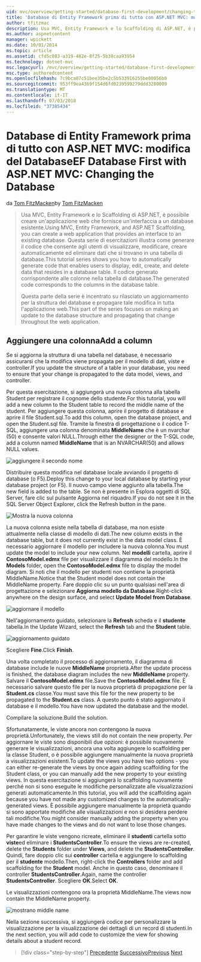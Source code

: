 ```yaml
---
uid: mvc/overview/getting-started/database-first-development/changing-the-database
title: 'Database di Entity Framework prima di tutto con ASP.NET MVC: modifica del Database | Microsoft Docs'
author: tfitzmac
description: Usa MVC, Entity Framework e lo Scaffolding di ASP.NET, è possibile creare un'applicazione web che fornisce un'interfaccia a un database esistente. Questa esercitazione seri...
ms.author: aspnetcontent
manager: wpickett
ms.date: 10/01/2014
ms.topic: article
ms.assetid: cfd5c083-a319-482e-8f25-5b38caa93954
ms.technology: dotnet-mvc
msc.legacyurl: /mvc/overview/getting-started/database-first-development/changing-the-database
msc.type: authoredcontent
ms.openlocfilehash: 7c9bca87c51bee35be2c5b533916255be80056b0
ms.sourcegitcommit: 953ff9ea4369f154d6fd0239599279ddd3280009
ms.translationtype: MT
ms.contentlocale: it-IT
ms.lasthandoff: 07/03/2018
ms.locfileid: "37385434"
---
```

<a name="ef-database-first-with-aspnet-mvc-changing-the-database"></a><span data-ttu-id="df90b-104">Database di Entity Framework prima di tutto con ASP.NET MVC: modifica del Database</span><span class="sxs-lookup"><span data-stu-id="df90b-104">EF Database First with ASP.NET MVC: Changing the Database</span></span>
====================
<span data-ttu-id="df90b-105">da [Tom FitzMacken](https://github.com/tfitzmac)</span><span class="sxs-lookup"><span data-stu-id="df90b-105">by [Tom FitzMacken](https://github.com/tfitzmac)</span></span>

> <span data-ttu-id="df90b-106">Usa MVC, Entity Framework e lo Scaffolding di ASP.NET, è possibile creare un'applicazione web che fornisce un'interfaccia a un database esistente.</span><span class="sxs-lookup"><span data-stu-id="df90b-106">Using MVC, Entity Framework, and ASP.NET Scaffolding, you can create a web application that provides an interface to an existing database.</span></span> <span data-ttu-id="df90b-107">Questa serie di esercitazioni illustra come generare il codice che consente agli utenti di visualizzare, modificare, creare automaticamente ed eliminare dati che si trovano in una tabella di database.</span><span class="sxs-lookup"><span data-stu-id="df90b-107">This tutorial series shows you how to automatically generate code that enables users to display, edit, create, and delete data that resides in a database table.</span></span> <span data-ttu-id="df90b-108">Il codice generato corrispondente alle colonne nella tabella di database.</span><span class="sxs-lookup"><span data-stu-id="df90b-108">The generated code corresponds to the columns in the database table.</span></span>
> 
> <span data-ttu-id="df90b-109">Questa parte della serie è incentrato su rilasciato un aggiornamento per la struttura del database e propagare tale modifica in tutta l'applicazione web.</span><span class="sxs-lookup"><span data-stu-id="df90b-109">This part of the series focuses on making an update to the database structure and propagating that change throughout the web application.</span></span>


## <a name="add-a-column"></a><span data-ttu-id="df90b-110">Aggiungere una colonna</span><span class="sxs-lookup"><span data-stu-id="df90b-110">Add a column</span></span>

<span data-ttu-id="df90b-111">Se si aggiorna la struttura di una tabella nel database, è necessario assicurarsi che la modifica viene propagata per il modello di dati, viste e controller.</span><span class="sxs-lookup"><span data-stu-id="df90b-111">If you update the structure of a table in your database, you need to ensure that your change is propagated to the data model, views, and controller.</span></span>

<span data-ttu-id="df90b-112">Per questa esercitazione, si aggiungerà una nuova colonna alla tabella Student per registrare il cognome dello studente.</span><span class="sxs-lookup"><span data-stu-id="df90b-112">For this tutorial, you will add a new column to the Student table to record the middle name of the student.</span></span> <span data-ttu-id="df90b-113">Per aggiungere questa colonna, aprire il progetto di database e aprire il file Student.sql.</span><span class="sxs-lookup"><span data-stu-id="df90b-113">To add this column, open the database project, and open the Student.sql file.</span></span> <span data-ttu-id="df90b-114">Tramite la finestra di progettazione o il codice T-SQL, aggiungere una colonna denominata **MiddleName** che è un nvarchar (50) e consente valori NULL.</span><span class="sxs-lookup"><span data-stu-id="df90b-114">Through either the designer or the T-SQL code, add a column named **MiddleName** that is an NVARCHAR(50) and allows NULL values.</span></span>

![aggiungere il secondo nome](changing-the-database/_static/image1.png)

<span data-ttu-id="df90b-116">Distribuire questa modifica nel database locale avviando il progetto di database (o F5).</span><span class="sxs-lookup"><span data-stu-id="df90b-116">Deploy this change to your local database by starting your database project (or F5).</span></span> <span data-ttu-id="df90b-117">Il nuovo campo viene aggiunto alla tabella.</span><span class="sxs-lookup"><span data-stu-id="df90b-117">The new field is added to the table.</span></span> <span data-ttu-id="df90b-118">Se non è presente in Esplora oggetti di SQL Server, fare clic sul pulsante Aggiorna nel riquadro.</span><span class="sxs-lookup"><span data-stu-id="df90b-118">If you do not see it in the SQL Server Object Explorer, click the Refresh button in the pane.</span></span>

![Mostra la nuova colonna](changing-the-database/_static/image2.png)

<span data-ttu-id="df90b-120">La nuova colonna esiste nella tabella di database, ma non esiste attualmente nella classe di modello di dati.</span><span class="sxs-lookup"><span data-stu-id="df90b-120">The new column exists in the database table, but it does not currently exist in the data model class.</span></span> <span data-ttu-id="df90b-121">È necessario aggiornare il modello per includere la nuova colonna.</span><span class="sxs-lookup"><span data-stu-id="df90b-121">You must update the model to include your new column.</span></span> <span data-ttu-id="df90b-122">Nel **modelli** cartella, aprire il **ContosoModel.edmx** file per visualizzare il diagramma del modello.</span><span class="sxs-lookup"><span data-stu-id="df90b-122">In the **Models** folder, open the **ContosoModel.edmx** file to display the model diagram.</span></span> <span data-ttu-id="df90b-123">Si noti che il modello per studenti non contiene la proprietà MiddleName.</span><span class="sxs-lookup"><span data-stu-id="df90b-123">Notice that the Student model does not contain the MiddleName property.</span></span> <span data-ttu-id="df90b-124">Fare doppio clic su un punto qualsiasi nell'area di progettazione e selezionare **Aggiorna modello da Database**.</span><span class="sxs-lookup"><span data-stu-id="df90b-124">Right-click anywhere on the design surface, and select **Update Model from Database**.</span></span>

![aggiornare il modello](changing-the-database/_static/image3.png)

<span data-ttu-id="df90b-126">Nell'aggiornamento guidato, selezionare la **Refresh** scheda e il **studente** tabella.</span><span class="sxs-lookup"><span data-stu-id="df90b-126">In the Update Wizard, select the **Refresh** tab and the **Student** table.</span></span>

![aggiornamento guidato](changing-the-database/_static/image4.png)

<span data-ttu-id="df90b-128">Scegliere **Fine**.</span><span class="sxs-lookup"><span data-stu-id="df90b-128">Click **Finish**.</span></span>

<span data-ttu-id="df90b-129">Una volta completato il processo di aggiornamento, il diagramma di database include le nuove **MiddleName** proprietà.</span><span class="sxs-lookup"><span data-stu-id="df90b-129">After the update process is finished, the database diagram includes the new **MiddleName** property.</span></span> <span data-ttu-id="df90b-130">Salvare il **ContosoModel.edmx** file.</span><span class="sxs-lookup"><span data-stu-id="df90b-130">Save the **ContosoModel.edmx** file.</span></span> <span data-ttu-id="df90b-131">È necessario salvare questo file per la nuova proprietà di propagazione per la **Student.cs** classe.</span><span class="sxs-lookup"><span data-stu-id="df90b-131">You must save this file for the new property to be propagated to the **Student.cs** class.</span></span> <span data-ttu-id="df90b-132">A questo punto è stato aggiornato il database e il modello.</span><span class="sxs-lookup"><span data-stu-id="df90b-132">You have now updated the database and the model.</span></span>

<span data-ttu-id="df90b-133">Compilare la soluzione.</span><span class="sxs-lookup"><span data-stu-id="df90b-133">Build the solution.</span></span>

<span data-ttu-id="df90b-134">Sfortunatamente, le viste ancora non contengono la nuova proprietà.</span><span class="sxs-lookup"><span data-stu-id="df90b-134">Unfortunately, the views still do not contain the new property.</span></span> <span data-ttu-id="df90b-135">Per aggiornare le viste sono disponibili due opzioni: è possibile nuovamente generare le visualizzazioni, ancora una volta aggiungere lo scaffolding per la classe Student, o è possibile aggiungere manualmente la nuova proprietà a visualizzazioni esistenti.</span><span class="sxs-lookup"><span data-stu-id="df90b-135">To update the views you have two options - you can either re-generate the views by once again adding scaffolding for the Student class, or you can manually add the new property to your existing views.</span></span> <span data-ttu-id="df90b-136">In questa esercitazione si aggiungerà lo scaffolding nuovamente perché non si sono eseguite le modifiche personalizzate alle visualizzazioni generati automaticamente.</span><span class="sxs-lookup"><span data-stu-id="df90b-136">In this tutorial, you will add the scaffolding again because you have not made any customized changes to the automatically-generated views.</span></span> <span data-ttu-id="df90b-137">È possibile aggiungere manualmente la proprietà quando si sono apportate modifiche alle visualizzazioni e non si desidera perdere tali modifiche.</span><span class="sxs-lookup"><span data-stu-id="df90b-137">You might consider manually adding the property when you have made changes to the views and do not want to lose those changes.</span></span>

<span data-ttu-id="df90b-138">Per garantire le viste vengono ricreate, eliminare il **studenti** cartella sotto **viste**ed eliminare i **StudentsController**.</span><span class="sxs-lookup"><span data-stu-id="df90b-138">To ensure the views are re-created, delete the **Students** folder under **Views**, and delete the **StudentsController**.</span></span> <span data-ttu-id="df90b-139">Quindi, fare doppio clic sui **controller** cartella e aggiungere lo scaffolding per il **studente** modello.</span><span class="sxs-lookup"><span data-stu-id="df90b-139">Then, right-click the **Controllers** folder and add scaffolding for the **Student** model.</span></span> <span data-ttu-id="df90b-140">Anche in questo caso, denominare il controller **StudentsController**.</span><span class="sxs-lookup"><span data-stu-id="df90b-140">Again, name the controller **StudentsController**.</span></span> <span data-ttu-id="df90b-141">Scegliere **OK**.</span><span class="sxs-lookup"><span data-stu-id="df90b-141">Select **OK**.</span></span>

<span data-ttu-id="df90b-142">Le visualizzazioni contengono ora la proprietà MiddleName.</span><span class="sxs-lookup"><span data-stu-id="df90b-142">The views now contain the MiddleName property.</span></span>

![mostrano middle name](changing-the-database/_static/image5.png)

<span data-ttu-id="df90b-144">Nella sezione successiva, si aggiungerà codice per personalizzare la visualizzazione per la visualizzazione dei dettagli di un record di studenti.</span><span class="sxs-lookup"><span data-stu-id="df90b-144">In the next section, you will add code to customize the view for showing details about a student record.</span></span>

> [!div class="step-by-step"]
> <span data-ttu-id="df90b-145">[Precedente](generating-views.md)
> [Successivo](customizing-a-view.md)</span><span class="sxs-lookup"><span data-stu-id="df90b-145">[Previous](generating-views.md)
[Next](customizing-a-view.md)</span></span>
